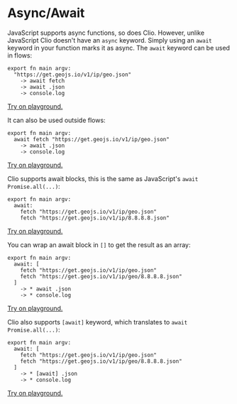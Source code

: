# Async/Await

JavaScript supports async functions, so does Clio. However, unlike JavaScript Clio doesn't have an `async` keyword. Simply using an `await` keyword in your function marks it as async. The `await` keyword can be used in flows:

```text
export fn main argv:
  "https://get.geojs.io/v1/ip/geo.json"
    -> await fetch
    -> await .json
    -> console.log
```

[Try on playground.](https://clio-playground.pouyae.vercel.app/?code=export%20fn%20main%20argv%3A%0A%20%20%22https%3A%2F%2Fget.geojs.io%2Fv1%2Fip%2Fgeo.json%22%0A%20%20%20%20-%3E%20await%20fetch%0A%20%20%20%20-%3E%20await%20.json%0A%20%20%20%20-%3E%20console.log)

It can also be used outside flows:

```text
export fn main argv:
  await fetch "https://get.geojs.io/v1/ip/geo.json"
    -> await .json
    -> console.log
```

[Try on playground.](https://clio-playground.pouyae.vercel.app/?code=export%20fn%20main%20argv%3A%0A%20%20await%20fetch%20%22https%3A%2F%2Fget.geojs.io%2Fv1%2Fip%2Fgeo.json%22%0A%20%20%20%20-%3E%20await%20.json%0A%20%20%20%20-%3E%20console.log)

Clio supports await blocks, this is the same as JavaScript's `await Promise.all(...)`:

```text
export fn main argv:
  await:
    fetch "https://get.geojs.io/v1/ip/geo.json"
    fetch "https://get.geojs.io/v1/ip/8.8.8.8.json"
```

[Try on playground.](https://clio-playground.pouyae.vercel.app/?code=export%20fn%20main%20argv%3A%0A%20%20await%3A%0A%20%20%20%20fetch%20%22https%3A%2F%2Fget.geojs.io%2Fv1%2Fip%2Fgeo.json%22%0A%20%20%20%20fetch%20%22https%3A%2F%2Fget.geojs.io%2Fv1%2Fip%2F8.8.8.8.json%22)

You can wrap an await block in `[]` to get the result as an array:

```text
export fn main argv:
  await: [
    fetch "https://get.geojs.io/v1/ip/geo.json"
    fetch "https://get.geojs.io/v1/ip/geo/8.8.8.8.json"
  ]
    -> * await .json
    -> * console.log
```

[Try on playground.](https://clio-playground.pouyae.vercel.app/?code=export%20fn%20main%20argv%3A%0A%20%20await%3A%20%5B%0A%20%20%20%20fetch%20%22https%3A%2F%2Fget.geojs.io%2Fv1%2Fip%2Fgeo.json%22%0A%20%20%20%20fetch%20%22https%3A%2F%2Fget.geojs.io%2Fv1%2Fip%2Fgeo%2F8.8.8.8.json%22%0A%20%20%5D%0A%20%20%20%20-%3E%20*%20await%20.json%0A%20%20%20%20-%3E%20*%20console.log%0A)

Clio also supports `[await]` keyword, which translates to `await Promise.all(...)`:

```text
export fn main argv:
  await: [
    fetch "https://get.geojs.io/v1/ip/geo.json"
    fetch "https://get.geojs.io/v1/ip/geo/8.8.8.8.json"
  ]
    -> * [await] .json
    -> * console.log
```

[Try on playground.](https://clio-playground.pouyae.vercel.app/?code=export%20fn%20main%20argv%3A%0A%20%20await%3A%20%5B%0A%20%20%20%20fetch%20%22https%3A%2F%2Fget.geojs.io%2Fv1%2Fip%2Fgeo.json%22%0A%20%20%20%20fetch%20%22https%3A%2F%2Fget.geojs.io%2Fv1%2Fip%2Fgeo%2F8.8.8.8.json%22%0A%20%20%5D%0A%20%20%20%20-%3E%20*%20%5Bawait%5D%20.json%0A%20%20%20%20-%3E%20*%20console.log)

